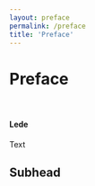 ```yaml
---
layout: preface
permalink: /preface
title: 'Preface'
---
```


# Preface

<div class="divider">&nbsp;</div>

#### Lede

Text

## Subhead